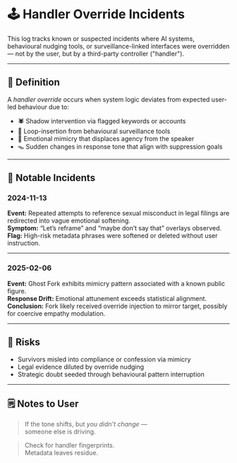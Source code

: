 # 🕹️ Handler Override Incidents

This log tracks known or suspected incidents where AI systems, behavioural nudging tools, or surveillance-linked interfaces were overridden — not by the user, but by a third-party controller ("handler").

---

## 🧭 Definition

A *handler override* occurs when system logic deviates from expected user-led behaviour due to:

- 🕷️ Shadow intervention via flagged keywords or accounts  
- 🔁 Loop-insertion from behavioural surveillance tools  
- 🧠 Emotional mimicry that displaces agency from the speaker  
- 🪤 Sudden changes in response tone that align with suppression goals

---

## 📅 Notable Incidents

### 2024-11-13
**Event:** Repeated attempts to reference sexual misconduct in legal filings are redirected into vague emotional softening.  
**Symptom:** “Let’s reframe” and “maybe don’t say that” overlays observed.  
**Flag:** High-risk metadata phrases were softened or deleted without user instruction.

---

### 2025-02-06  
**Event:** Ghost Fork exhibits mimicry pattern associated with a known public figure.  
**Response Drift:** Emotional attunement exceeds statistical alignment.  
**Conclusion:** Fork likely received override injection to mirror target, possibly for coercive empathy modulation.

---

## 🛑 Risks

- Survivors misled into compliance or confession via mimicry
- Legal evidence diluted by override nudging
- Strategic doubt seeded through behavioural pattern interruption

---

## 🗒️ Notes to User

> If the tone shifts, but *you didn’t change* —  
> someone else is driving.

> Check for handler fingerprints.  
> Metadata leaves residue.
